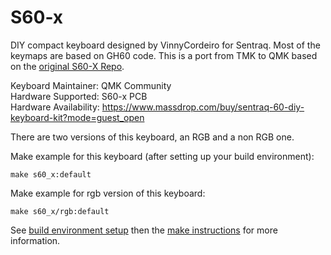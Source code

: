 S60-x
=====
DIY compact keyboard designed by VinnyCordeiro for Sentraq. Most of the keymaps are based on GH60 code. This is a port from TMK to QMK based on the [original S60-X Repo](https://github.com/VinnyCordeiro/tmk_keyboard).

Keyboard Maintainer: QMK Community  
Hardware Supported: S60-x PCB  
Hardware Availability: https://www.massdrop.com/buy/sentraq-60-diy-keyboard-kit?mode=guest_open

There are two versions of this keyboard, an RGB and a non RGB one. 

Make example for this keyboard (after setting up your build environment):

    make s60_x:default

Make example for rgb version of this keyboard:

    make s60_x/rgb:default

See [build environment setup](https://docs.qmk.fm/build_environment_setup.html) then the [make instructions](https://docs.qmk.fm/make_instructions.html) for more information.
